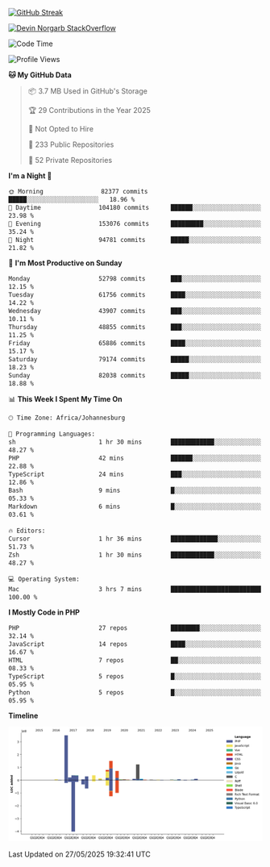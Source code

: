 
[![GitHub Streak](http://github-readme-streak-stats.herokuapp.com?user=DevinNorgarb&date_format=M%20j%5B%2C%20Y%5D)]()


[![Devin Norgarb StackOverflow](https://github-readme-stackoverflow.vercel.app/?userID=4993755)](https://stackoverflow.com/users/4993755/devin-norgarb)

<!--START_SECTION:waka-->
![Code Time](http://img.shields.io/badge/Code%20Time-9%2C307%20hrs%2034%20mins-blue)

![Profile Views](http://img.shields.io/badge/Profile%20Views-0-blue)

**🐱 My GitHub Data** 

> 📦 3.7 MB Used in GitHub's Storage 
 > 
> 🏆 29 Contributions in the Year 2025
 > 
> 🚫 Not Opted to Hire
 > 
> 📜 233 Public Repositories 
 > 
> 🔑 52 Private Repositories 
 > 
**I'm a Night 🦉** 

```text
🌞 Morning                82377 commits       █████░░░░░░░░░░░░░░░░░░░░   18.96 % 
🌆 Daytime                104180 commits      ██████░░░░░░░░░░░░░░░░░░░   23.98 % 
🌃 Evening                153076 commits      █████████░░░░░░░░░░░░░░░░   35.24 % 
🌙 Night                  94781 commits       █████░░░░░░░░░░░░░░░░░░░░   21.82 % 
```
📅 **I'm Most Productive on Sunday** 

```text
Monday                   52798 commits       ███░░░░░░░░░░░░░░░░░░░░░░   12.15 % 
Tuesday                  61756 commits       ████░░░░░░░░░░░░░░░░░░░░░   14.22 % 
Wednesday                43907 commits       ███░░░░░░░░░░░░░░░░░░░░░░   10.11 % 
Thursday                 48855 commits       ███░░░░░░░░░░░░░░░░░░░░░░   11.25 % 
Friday                   65886 commits       ████░░░░░░░░░░░░░░░░░░░░░   15.17 % 
Saturday                 79174 commits       █████░░░░░░░░░░░░░░░░░░░░   18.23 % 
Sunday                   82038 commits       █████░░░░░░░░░░░░░░░░░░░░   18.88 % 
```


📊 **This Week I Spent My Time On** 

```text
🕑︎ Time Zone: Africa/Johannesburg

💬 Programming Languages: 
sh                       1 hr 30 mins        ████████████░░░░░░░░░░░░░   48.27 % 
PHP                      42 mins             ██████░░░░░░░░░░░░░░░░░░░   22.88 % 
TypeScript               24 mins             ███░░░░░░░░░░░░░░░░░░░░░░   12.86 % 
Bash                     9 mins              █░░░░░░░░░░░░░░░░░░░░░░░░   05.33 % 
Markdown                 6 mins              █░░░░░░░░░░░░░░░░░░░░░░░░   03.61 % 

🔥 Editors: 
Cursor                   1 hr 36 mins        █████████████░░░░░░░░░░░░   51.73 % 
Zsh                      1 hr 30 mins        ████████████░░░░░░░░░░░░░   48.27 % 

💻 Operating System: 
Mac                      3 hrs 7 mins        █████████████████████████   100.00 % 
```

**I Mostly Code in PHP** 

```text
PHP                      27 repos            ████████░░░░░░░░░░░░░░░░░   32.14 % 
JavaScript               14 repos            ████░░░░░░░░░░░░░░░░░░░░░   16.67 % 
HTML                     7 repos             ██░░░░░░░░░░░░░░░░░░░░░░░   08.33 % 
TypeScript               5 repos             █░░░░░░░░░░░░░░░░░░░░░░░░   05.95 % 
Python                   5 repos             █░░░░░░░░░░░░░░░░░░░░░░░░   05.95 % 
```



**Timeline**

![Lines of Code chart](https://raw.githubusercontent.com/DevinNorgarb/DevinNorgarb/main/assets/bar_graph.png)


 Last Updated on 27/05/2025 19:32:41 UTC
<!--END_SECTION:waka-->

